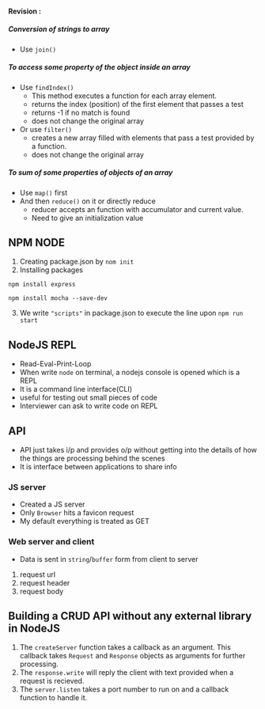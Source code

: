 #### Revision :

##### Conversion of strings to array 

- Use `join()`

##### To access some property of the object inside an array 

- Use `findIndex()`
  - This method executes a function for each array element.
  - returns the index (position) of the first element that passes a test
  - returns -1 if no match is found
  - does not change the original array
- Or use `filter()`
  - creates a new array filled with elements that pass a test provided by a function.
  - does not change the original array

##### To sum of some properties of objects of an array

- Use `map()` first 
- And then `reduce()` on it or directly reduce
  - reducer accepts an function with accumulator and current value.
  - Need to give an initialization value

## NPM NODE

1. Creating package.json by `nom init`
2. Installing packages 
```
npm install express

npm install mocha --save-dev
```
3. We write `"scripts"` in package.json to execute the line upon `npm run start`

## NodeJS REPL

- Read-Eval-Print-Loop
- When write `node` on terminal, a nodejs console is opened which is a REPL
- It is a command line interface(CLI)
- useful for testing out small pieces of code
- Interviewer can ask to write code on REPL 

## API

- API just takes i/p and provides o/p without getting into the details of how the things are processing behind the scenes
- It is interface between applications to share info

### JS server

- Created a JS server
- Only `Browser` hits a favicon request
- My default everything is treated as GET

### Web server and client

- Data is sent in `string`/`buffer` form from client to server

1. request url
2. request header
3. request body

## Building a CRUD API without any external library in NodeJS

1. The `createServer` function takes a callback as an argument. This callback takes `Request` and `Response` objects as arguments for further processing.
2. The `response.write` will reply the client with text provided when a request is recieved.
3. The `server.listen` takes a port number to run on and a callback function to handle it.